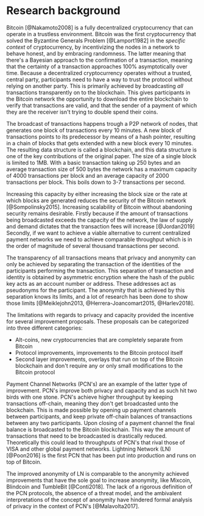 # Research background

Bitcoin [@Nakamoto2008] is a fully decentralized cryptocurrency that can operate in a trustless environment. Bitcoin was the first cryptocurrency that solved the Byzantine Generals Problem [@Lamport1982] in the *specific context* of cryptocurrency, by incentivizing the nodes in a network to behave honest, and by embracing randomness. The latter meaning that there's a Bayesian approach to the confirmation of a transaction, meaning that the certainty of a transaction approaches 100% asymptotically over time.
Because a decentralized cryptocurrency operates without a trusted, central party, participants need to have a way to trust the protocol without relying on another party. This is primarily achieved by broadcasting *all* transactions transparently on to the blockchain. This gives participants in the Bitcoin network the opportunity to download the entire blockchain to verify that transactions are valid, and that the sender of a payment of which they are the receiver isn't trying to double spend their coins.

The broadcast of transactions happens trough a P2P network of nodes, that generates one block of transactions every 10 minutes. A new block of transactions points to its predecessor by means of a hash pointer, resulting in a chain of blocks that gets extended with a new block every 10 minutes. The resulting data structure is called a blockchain, and this data structure is one of the key contributions of the original paper. The size of a single block is limited to 1MB. With a basic transaction taking up 250 bytes and an average transaction size of 500 bytes the network has a maximum capacity of 4000 transactions per block and an average capacity of 2000 transactions per block. This boils down to 3-7 transactions per second.

Increasing this capacity by either increasing the block size or the rate at which blocks are generated reduces the security of the Bitcoin network [@Sompolinsky2015]. Increasing scalability of Bitcoin without abandoning security remains desirable. Firstly because if the amount of transactions being broadcasted exceeds the capacity of the network, the law of supply and demand dictates that the transaction fees will increase [@Jordan2019] Secondly, if we want to achieve a viable alternative to current centralized payment networks we need to achieve comparable throughput which is in the order of magnitude of several thousand transactions per second.

The transparency of all transactions means that privacy and anonymity can only be achieved by separating the transaction of the identities of the participants performing the transaction. This separation of transaction and identity is obtained by asymmetric encryption where the hash of the public key acts as an account number or address.  These addresses act as pseudonyms for the participant. The anonymity that is achieved by this separation knows its limits, and a lot of research has been done to show those limits [@Meiklejohn2013, @Herrera-Joancomart2015, @Harlev2018].

The limitations with regards to privacy and capacity provided the incentive for several improvement proposals. These proposals can be categorized into three different categories:

- Alt-coins, new cryptocurrencies that are completely separate from Bitcoin
- Protocol improvements, improvements to the Bitcoin protocol itself
- Second layer improvements, overlays that run on top of the Bitcoin blockchain and don't require any or only small modifications to the Bitcoin protocol

Payment Channel Networks (PCN's) are an example of the latter type of improvement. PCN's improve both privacy and capacity and as such hit two birds with one stone. PCN's achieve higher throughput by keeping transactions off-chain, meaning they don't get broadcasted unto the blockchain. This is made possible by opening up payment channels between participants, and keep private off-chain balances of transactions between any two participants. Upon closing of a payment channel the final balance is broadcasted to the Bitcoin blockchain. This way the amount of transactions that need to be broadcasted is drastically reduced. Theoretically this could lead to throughputs of PCN's that rival those of VISA and other global payment networks. Lightning Network (LN) [@Poon2016] is the first PCN that has been put into production and runs on top of Bitcoin.

The improved anonymity of LN is comparable to the anonymity achieved improvements that have the sole goal to increase anonymity, like Mixcoin, Blindcoin and TumbleBit [@Conti2018]. The lack of a rigorous definition of the PCN protocols, the absence of a threat model, and the ambivalent interpretations of the concept of anonymity have hindered formal analysis of privacy in the context of PCN's [@Malavolta2017].
